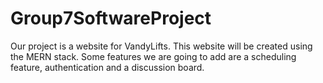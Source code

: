 # Group7SoftwareProject
Our project is a website for VandyLifts. This website will be created using the MERN stack. Some features we are going to add are a scheduling feature, authentication and a discussion board.

